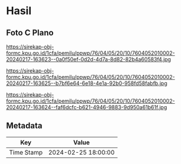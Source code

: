 # Hasil

## Foto C Plano

https://sirekap-obj-formc.kpu.go.id/1cfa/pemilu/ppwp/76/04/05/20/10/7604052010002-20240217-163623--0a0f50ef-0d2d-4d7a-8d82-82b4a60583f4.jpg

https://sirekap-obj-formc.kpu.go.id/1cfa/pemilu/ppwp/76/04/05/20/10/7604052010002-20240217-163625--b7bf6e64-6e18-4e1a-92b0-958fd58fabfb.jpg

https://sirekap-obj-formc.kpu.go.id/1cfa/pemilu/ppwp/76/04/05/20/10/7604052010002-20240217-163624--faf6dcfc-b621-4946-9883-9d950a61b61f.jpg


## Metadata

| Key        | Value               |
| ---------- | ------------------- |
| Time Stamp | 2024-02-25 18:00:00 |



